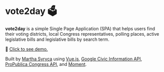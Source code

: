 # vote2day 🗳 

<b>vote2day</b> is a simple Single Page Application (SPA) that helps users find their voting districts, local Congress representatives, polling places, active legislative bills and legislative bills by search term.

🔗 <a href="https://vote2day.netlify.com">Click to see demo.</a>

Built by <a href="https://www.linkedin.com/in/martha-ivana/"> Martha Syryca</a> using <a href="http://vuejs.org">Vue.js</a>, <a href="https://developers.google.com/civic-information">Google Civic Information API</a>, <a href="https://www.propublica.org/datastore/api/propublica-congress-api">ProPublica Congress API</a>, and <a href="https://momentjs.com/">Moment</a>.
